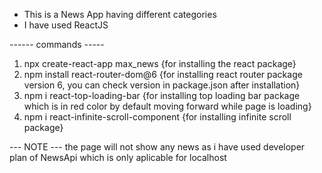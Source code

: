 - This is a News App having different categories
- I have used ReactJS

------ commands -----
1.  npx create-react-app max_news             {for installing the react package}
2.  npm install react-router-dom@6            {for installing react router package version 6, you can check version in package.json after installation}
3.  npm i react-top-loading-bar               {for installing top loading bar package which is in red color by default moving forward while page is loading}
4.  npm i react-infinite-scroll-component     {for installing infinite scroll package}

--- NOTE ---
the page will not show any news as i have used developer plan of NewsApi which is only aplicable for localhost